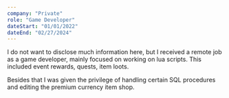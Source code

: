 ```yaml
---
company: "Private"
role: "Game Developer"
dateStart: "01/01/2022"
dateEnd: "02/27/2024"
---
```


I do not want to disclose much information here, but I received a remote job as a game developer,
mainly focused on working on lua scripts. This included event rewards, quests, item loots.

Besides that I was given the privilege of handling certain SQL procedures and editing the premium currency
item shop.